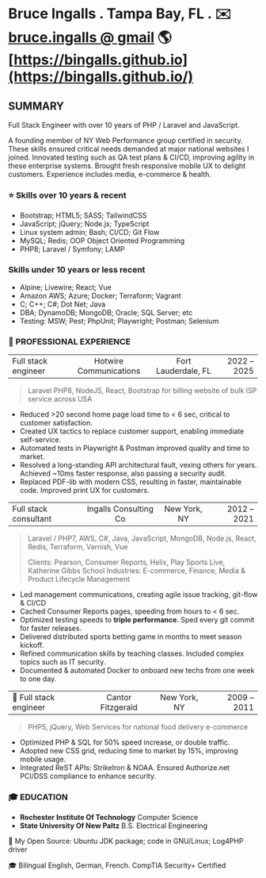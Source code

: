 # Bruce Ingalls . Tampa Bay, FL . ✉️ [bruce.ingalls @ gmail](mailto:bruce.ingalls@gmail.com) 🌎 [https://bingalls.github.io](https://bingalls.github.io/)

## SUMMARY

Full Stack Engineer with over 10 years of PHP / Laravel and JavaScript.

A founding member of NY Web Performance group certified in security. These
skills ensured critical needs demanded at major national websites I  joined.
Innovated testing such as QA test plans & CI/CD, improving agility in these
enterprise systems. Brought fresh responsive mobile UX to delight customers.
Experience includes media, e-commerce & health.

### ⭐️ Skills over 10 years & recent

* Bootstrap; HTML5; SASS; TailwindCSS
* JavaScript; jQuery; Node.js; TypeScript
* Linux system admin; Bash; CI/CD; Git Flow
* MySQL; Redis; OOP Object Oriented Programming
* PHP8; Laravel / Symfony; LAMP

### Skills under 10 years or less recent

* Alpine; Livewire; React; Vue
* Amazon AWS; Azure; Docker; Terraform; Vagrant
* C; C++; C#; Dot Net; Java
* DBA; DynamoDB; MongoDB; Oracle; SQL Server; etc
* Testing: MSW; Pest; PhpUnit; Playwright; Postman; Selenium

### 👔 PROFESSIONAL EXPERIENCE

| | | | |
| :- | :-: | :-: | -: |
|Full stack engineer|Hotwire Communications|Fort Lauderdale, FL|2022 – 2025|

> Laravel PHP8, NodeJS, React, Bootstrap for billing website of bulk ISP service across USA

* Reduced \>20 second home page load time to \< 6 sec, critical to customer satisfaction.
* Created UX tactics to replace customer support, enabling immediate self-service.
* Automated tests in Playwright & Postman improved quality and time to market.
* Resolved a long-standing API architectural fault, vexing others for years.
    Achieved ~10ms faster response, also passing a security audit.
* Replaced PDF-lib with modern CSS, resulting in faster, maintainable code.
    Improved print UX for customers.

| | | | |
| :- | :-: | :-: | -: |
| Full stack consultant | Ingalls Consulting Co | New York, NY | 2012 – 2021 |

> Laravel / PHP7, AWS, C#, Java, JavaScript, MongoDB, Node.js, React, Redis,
    Terraform, Varnish, Vue
>
> Clients: Pearson, Consumer Reports, Helix, Play Sports Live, Katherine Gibbs School
> Industries: E-commerce, Finance, Media & Product Lifecycle Management

* Led management communications, creating agile issue tracking, git-flow & CI/CD
* Cached Consumer Reports pages, speeding from hours to \< 6 sec.
* Optimized testing speeds to **triple performance**.
    Sped every git commit for faster releases.
* Delivered distributed sports betting game in months to meet season kickoff.
* Refined communication skills by teaching classes.
    Included complex topics such as IT security.
* Documented & automated Docker to onboard new techs from one week to one day.

| | | | |
| :- | :-: | :-: | -: |
| 👔 Full stack engineer | Cantor Fitzgerald | New York, NY | 2009 – 2011 |

> PHP5, jQuery, Web Services for national food delivery e-commerce

* Optimized PHP & SQL for 50% speed increase, or double traffic.
* Adopted new CSS grid, reducing time to market by 15%, improving mobile usage.
* Integrated ReST APIs: StrikeIron & NOAA.
    Ensured Authorize.net PCI/DSS compliance to enhance security.

### 🎓 EDUCATION

* **Rochester Institute Of Technology** Computer Science
* **State University Of New Paltz** B.S. Electrical Engineering

🐧 My Open Source: Ubuntu JDK package; code in GNU/Linux; Log4PHP driver

🎓 Bilingual English, German, French. CompTIA Security+ Certified
